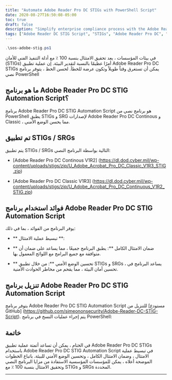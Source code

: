 ```yaml
---
title: "Automate Adobe Reader Pro DC STIGs with PowerShell Script"
date: 2020-08-27T16:50:08-05:00
toc: true
draft: false
description: "Simplify enterprise compliance process with the Adobe Reader Pro DC STIG Automation Script, ensuring 100% compliance with specified STIGs and SRGs through automation."
tags: ["Adobe Reader DC STIG Script", "STIGs", "Adobe Reader Pro DC", "Enterprise Compliance", "Automation", "PowerShell", "SRGs", "GitHub Repository", "Security", "Cybersecurity", "IT Security", "Compliance Automation", "Compliance Management", "Scripting", "Continuous Compliance", "Cybersecurity Automation", "Security Automation", "Information Security", "Information Technology"]
---
```

```powershell
.\sos-adobe-stig.ps1
```
 في بيئات المؤسسات ، يعد تحقيق الامتثال بنسبة 100 ٪ مع أدلة التنفيذ الفني للأمان (STIGs) أمرًا عظيمًا بالنسبة لتقدير البيئة. إن عملية تطبيق Adobe Reader Pro DC STIGs يمكن أن تستغرق وقتاً طويلاً وتكون عرضة للخطأ. لحسن الحظ ، يتوفر برنامج نصي PowerShell  ## ما هو برنامج Adobe Reader Pro DC STIG Automation Script؟  برنامج Adobe Reader Pro DC STIG Automation Script هو برنامج نصي من PowerShell يطبق STIGs و SRG لإصدارات Adobe Reader Pro DC Continous و Classic ، مما يحسن الوضع الأمني.  ## تم تطبيق STIGs / SRGs  يتم تطبيق STIGs / SRGs التالية بواسطة البرنامج النصي:  - [Adobe Reader Pro DC Continous V1R2] (https://dl.dod.cyber.mil/wp-content/uploads/stigs/zip/U_Adobe_Acrobat_Pro_DC_Classic_V1R3_STIG.zip)  - [Adobe Reader Pro DC Classic V1R3] (https://dl.dod.cyber.mil/wp-content/uploads/stigs/zip/U_Adobe_Acrobat_Pro_DC_Continuous_V1R2_STIG.zip)  ## فوائد استخدام برنامج Adobe Reader Pro DC STIG Automation Script  يوفر البرنامج من الفوائد ، بما في ذلك:  - ** تبسيط عملية الامتثال **:  - ** ضمان الامتثال الكامل **: يطبق البرنامج جميعًا ، مما يساعد على ضمان أن متوافقة مع جميع البرامج مع اللوائح المعمول بها.  - ** تحسين الوضع الأمني **: من خلال تطبيق STIGs و SRGs ، يساعد البرنامج في تحسين أمان البيئة ، مما يقحم من مخاطر الحوادث الأمنية.  ## تنزيل برنامج Adobe Reader Pro DC STIG Automation Script  يتوفر برنامج Adobe Reader Pro DC STIG Automation Script للتنزيل من [مستودع GitHub] (https://github.com/simeononsecurity/Adobe-Reader-DC-STIG-Script). يتم إجراء عمليات النسخ في برنامج PowerShell:   ## خاتمة  في الختام ، يمكن أن تساعد أتمتة عملية تطبيق Adobe Reader Pro DC STIGs باستخدام Adobe Reader Pro DC STIG Automation Script في تبسيط عملية الامتثال ، وضمان الامتثال الكامل ، وتحسين الوضع الأمني للبيئة. باتباع الخطوات الموضحة أعلاه ، يمكن للمؤسسات المؤسسية الاستفادة من مزايا البرنامج النصي وتحقيق الامتثال بنسبة 100 ٪ مع STIGs و SRGs المحددة.  ___________